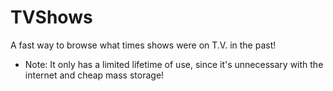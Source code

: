 # TVShows
A fast way to browse what times shows were on T.V. in the past!
  * Note: It only has a limited lifetime of use, since it's unnecessary with the internet and cheap mass storage!
